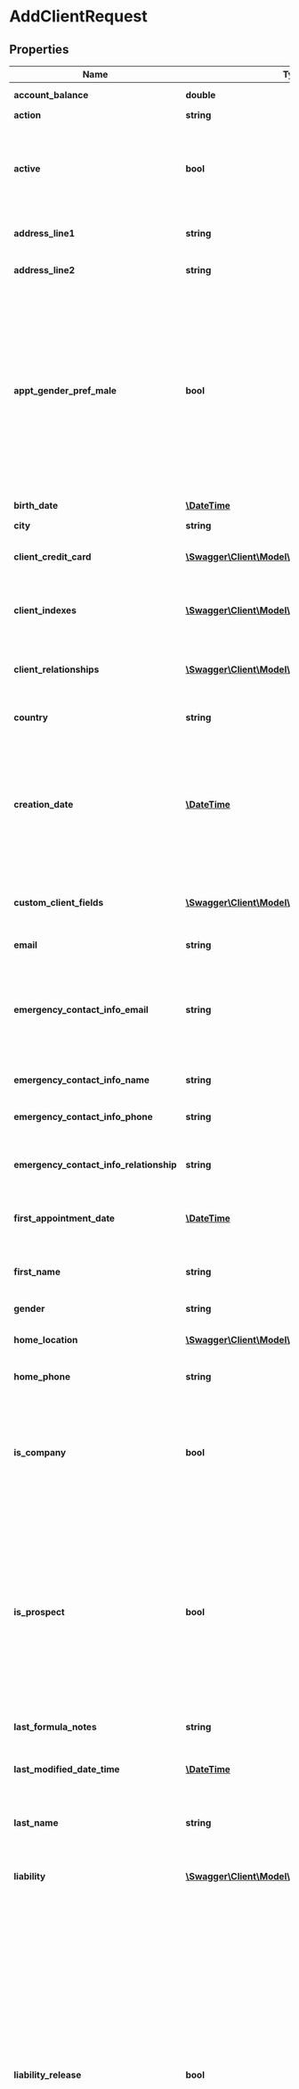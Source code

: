 # AddClientRequest

## Properties
Name | Type | Description | Notes
------------ | ------------- | ------------- | -------------
**account_balance** | **double** | The client’s current [account balance](https://mindbody-online-support.force.com/support/s/article/203262013-Adding-account-payments-video-tutorial?language&#x3D;en_US). | [optional] 
**action** | **string** | The action taken. | [optional] 
**active** | **bool** | When &#x60;true&#x60;, indicates that the client is active at the site.&lt;br /&gt;  When &#x60;false&#x60;, indicates that the client is not active at the site. | [optional] 
**address_line1** | **string** | The first line of the client’s street address. | [optional] 
**address_line2** | **string** | The second line of the client’s street address, if needed. | [optional] 
**appt_gender_pref_male** | **bool** | When &#x60;true&#x60;, indicates that the client prefers services to be provided by a male service provider.&lt;br /&gt;  When &#x60;false&#x60;, indicates that the client prefers services to be provided by a female service provider.&lt;br /&gt;  When &#x60;null&#x60;, indicates that the client has no preference.  Default: **null** | [optional] 
**birth_date** | [**\DateTime**](\DateTime.md) | The client’s date of birth. | [optional] 
**city** | **string** | The client’s city. | [optional] 
**client_credit_card** | [**\Swagger\Client\Model\ClientCreditCard**](ClientCreditCard.md) | Contains information about the client’s credit card. | [optional] 
**client_indexes** | [**\Swagger\Client\Model\AssignedClientIndex[]**](AssignedClientIndex.md) | Contains a list of the indexes and client index values to be assigned to the client. | [optional] 
**client_relationships** | [**\Swagger\Client\Model\ClientRelationship[]**](ClientRelationship.md) | Contains information about client relationships to be assigned to the client. | [optional] 
**country** | **string** | The country in which the client is located. | [optional] 
**creation_date** | [**\DateTime**](\DateTime.md) | The date when the client was added to the business, either by the client from the online store or by a staff member at the subscriber’s business. This value always returns in the format yyyy-mm-ddThh:mm:ss:ms. | [optional] 
**custom_client_fields** | [**\Swagger\Client\Model\CustomClientFieldValue[]**](CustomClientFieldValue.md) | Contains information about the custom fields to be assigned to the client. | [optional] 
**email** | **string** | The client’s email address. | [optional] 
**emergency_contact_info_email** | **string** | The email address of the client’s emergency contact.&lt;br /&gt;  For more information, see [Children’s program features(emergency contact information)](https://support.mindbodyonline.com/s/article/203259283-Children-s-program-features-emergency-contact-information?language&#x3D;en_US). | [optional] 
**emergency_contact_info_name** | **string** | The name of the client’s emergency contact. | [optional] 
**emergency_contact_info_phone** | **string** | The phone number of the client’s emergency contact. | [optional] 
**emergency_contact_info_relationship** | **string** | The client’s relationship with the emergency contact, for example, mother or spouse. | [optional] 
**first_appointment_date** | [**\DateTime**](\DateTime.md) | The date of the client’s first booked appointment at the business. | [optional] 
**first_name** | **string** | The client’s first name. You must specify a first name when you add a client. | 
**gender** | **string** | The client’s gender. | [optional] 
**home_location** | [**\Swagger\Client\Model\Location**](Location.md) | Sets the client’s home location to the passed location, based on its ID. | [optional] 
**home_phone** | **string** | The client’s home phone number. | [optional] 
**is_company** | **bool** | When &#x60;true&#x60;, indicates that the client should be marked as a company at the business.&lt;br /&gt;  When &#x60;false&#x60;, indicates the client is an individual and does not represent a company. | [optional] 
**is_prospect** | **bool** | This value is set only if the business owner allows individuals to be prospects.&lt;br /&gt;  When &#x60;true&#x60;, indicates that the client should be marked as a prospect for the business.&lt;br /&gt;  When &#x60;false&#x60;, indicates that the client should not be marked as a prospect for the business. | [optional] 
**last_formula_notes** | **string** | The last [formula note](https://support.mindbodyonline.com/s/article/203259903-Appointments-Formula-notes?language&#x3D;en_US) entered for the client. | [optional] 
**last_modified_date_time** | [**\DateTime**](\DateTime.md) | The UTC date and time when the client’s information was last modified. | [optional] 
**last_name** | **string** | The client’s last name. You must specify a last name when you add a client. | 
**liability** | [**\Swagger\Client\Model\Liability**](Liability.md) | Contains the client’s liability agreement information for the business. | [optional] 
**liability_release** | **bool** | Passing &#x60;true&#x60; sets the client’s liability information as follows:  * &#x60;IsReleased&#x60; is set to &#x60;true&#x60;.  * &#x60;AgreementDate&#x60; is set to the time zone of the business when the call was processed.  * &#x60;ReleasedBy&#x60; is set to &#x60;null&#x60; if the call is made by the client, &#x60;0&#x60; if the call was made by the business owner, or to a specific staff member’s ID if a staff member made the call.  Passing &#x60;false&#x60; sets the client’s liability information as follows:  * &#x60;IsReleased&#x60; is set to &#x60;false&#x60;.  * &#x60;AgreementDate&#x60; is set to &#x60;null&#x60;.  * &#x60;ReleasedBy&#x60; is set to &#x60;null&#x60;. | [optional] 
**membership_icon** | **int** | The ID of the membership icon displayed next to the client’s name, if the client has a membership on their account. | [optional] 
**middle_name** | **string** | The client’s middle name. | [optional] 
**mobile_phone** | **string** | The client’s mobile phone number. | [optional] 
**mobile_provider** | **int** | The client&#39;s mobile provider. | [optional] 
**new_id** | **string** | When passed, sets the client&#39;s ID to this value. Otherwise, the client&#39;s ID will match their &#x60;UniqueId&#x60;. | [optional] 
**notes** | **string** | Any notes entered on the client’s account by staff members. This value should never be shown to clients unless the business owner has a specific reason for showing them. | [optional] 
**photo_url** | **string** | The URL for the client’s photo, if one has been uploaded. | [optional] 
**postal_code** | **string** | The client’s postal code. | [optional] 
**prospect_stage** | [**\Swagger\Client\Model\ProspectStage**](ProspectStage.md) | Contains information about the client [prospect stage](https://support.mindbodyonline.com/s/article/206176457-Prospect-Stages?language&#x3D;en_US). | [optional] 
**red_alert** | **string** | Contains any red alert information entered by the business owner for the client. | [optional] 
**referred_by** | **string** | Specifies how the client was referred to the business. You can get a list of possible strings using the &#x60;GET ClientReferralTypes&#x60; endpoint.&lt;br /&gt;  For more information, see [Referral types and referral subtypes](https://support.mindbodyonline.com/s/article/203259393-Referral-types-and-referral-subtypes?language&#x3D;en_US). | [optional] 
**sales_reps** | [**\Swagger\Client\Model\SalesRep[]**](SalesRep.md) | Contains information about the sales representatives to be assigned to the new client. | [optional] 
**site_id** | **int** | The ID of the site. | [optional] 
**state** | **string** | The client’s state. | [optional] 
**status** | **string** | The client’s status. | [optional] 
**test** | **bool** | When &#x60;true&#x60;, indicates that test mode is enabled. The method is validated, but no client data is added or updated.&lt;br /&gt;  Default: **false** | [optional] 
**unique_id** | **int** | The client’s system-generated ID at the business. This value cannot be changed by business owners and is always unique across all clients at the business. This ID is not widely used in the Public API, but can be used by your application to uniquely identify clients. | [optional] 
**work_extension** | **string** | The client’s work phone extension number. | [optional] 
**work_phone** | **string** | The client’s work phone number. | [optional] 
**yellow_alert** | **string** | Contains any yellow alert information entered by the business owner for the client. | [optional] 
**send_schedule_emails** | **bool** | When &#x60;true&#x60;, indicates that the client opts to receive schedule emails. | [optional] 
**send_account_emails** | **bool** | When &#x60;true&#x60;, indicates that the client opts to receive account emails. | [optional] 
**send_promotional_emails** | **bool** | When &#x60;true&#x60;, indicates that the client opts to receive promotional emails. | [optional] 

[[Back to Model list]](../README.md#documentation-for-models) [[Back to API list]](../README.md#documentation-for-api-endpoints) [[Back to README]](../README.md)


